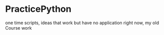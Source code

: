 # PracticePython
one time scripts, ideas that work but have no application right now, my old Course work

